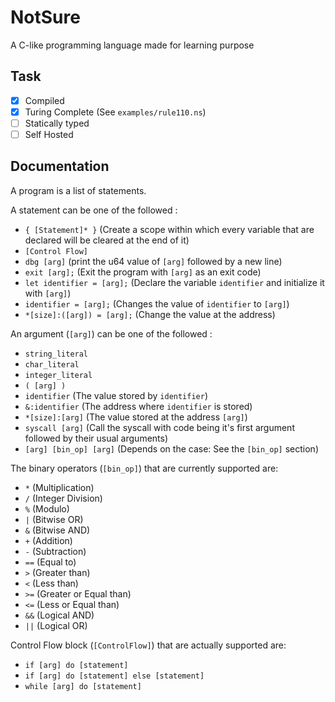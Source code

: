# NotSure

A C-like programming language made for learning purpose

## Task

- [X] Compiled
- [X] Turing Complete (See `examples/rule110.ns`)
- [ ] Statically typed
- [ ] Self Hosted

## Documentation

A program is a list of statements.

A statement can be one of the followed :

- `{ [Statement]* }` (Create a scope within which every variable that are declared will be cleared at the end of it)
- `[Control Flow]`
- `dbg [arg]` (print the u64 value of `[arg]` followed by a new line)
- `exit [arg];` (Exit the program with `[arg]` as an exit code)
- `let identifier = [arg];` (Declare the variable `identifier` and initialize it with `[arg]`)
- `identifier = [arg];` (Changes the value of `identifier` to `[arg]`)
- `*[size]:([arg]) = [arg];` (Change the value at the address)

An argument (`[arg]`) can be one of the followed :

- `string_literal`
- `char_literal`
- `integer_literal`
- `( [arg] )`
- `identifier` (The value stored by `identifier`)
- `&:identifier` (The address where `identifier` is stored)
- `*[size]:[arg]` (The value stored at the address `[arg]`)
- `syscall [arg]` (Call the syscall with code being it's first argument followed by their usual arguments)
- `[arg] [bin_op] [arg]` (Depends on the case: See the `[bin_op]` section)

The binary operators (`[bin_op]`) that are currently supported are:

- `*` (Multiplication)
- `/` (Integer Division)
- `%` (Modulo)
- `|` (Bitwise OR)
- `&` (Bitwise AND)
- `+` (Addition)
- `-` (Subtraction)
- `==` (Equal to)
- `>` (Greater than)
- `<` (Less than)
- `>=` (Greater or Equal than)
- `<=` (Less or Equal than)
- `&&` (Logical AND)
- `||` (Logical OR)

Control Flow block (`[ControlFlow]`) that are actually supported are:

- `if [arg] do [statement]`
- `if [arg] do [statement] else [statement]`
- `while [arg] do [statement]`
